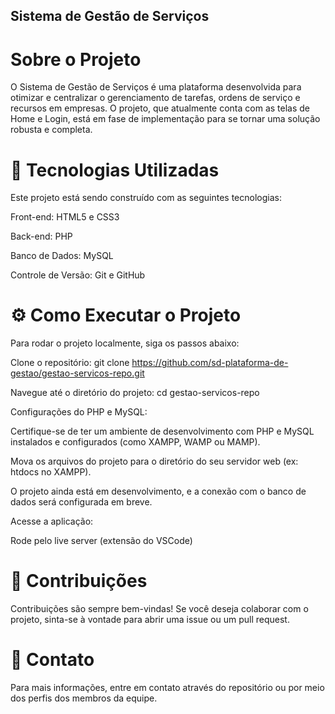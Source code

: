 ## Sistema de Gestão de Serviços

# Sobre o Projeto
O Sistema de Gestão de Serviços é uma plataforma desenvolvida para otimizar e centralizar o gerenciamento de tarefas, ordens de serviço e recursos em empresas. O projeto, que atualmente conta com as telas de Home e Login, está em fase de implementação para se tornar uma solução robusta e completa.

# 🚀 Tecnologias Utilizadas
Este projeto está sendo construído com as seguintes tecnologias:

Front-end: HTML5 e CSS3

Back-end: PHP

Banco de Dados: MySQL

Controle de Versão: Git e GitHub

# ⚙️ Como Executar o Projeto
Para rodar o projeto localmente, siga os passos abaixo:

Clone o repositório:
git clone https://github.com/sd-plataforma-de-gestao/gestao-servicos-repo.git

Navegue até o diretório do projeto:
cd gestao-servicos-repo

Configurações do PHP e MySQL:

Certifique-se de ter um ambiente de desenvolvimento com PHP e MySQL instalados e configurados (como XAMPP, WAMP ou MAMP).

Mova os arquivos do projeto para o diretório do seu servidor web (ex: htdocs no XAMPP).

O projeto ainda está em desenvolvimento, e a conexão com o banco de dados será configurada em breve.

Acesse a aplicação:

Rode pelo live server (extensão do VSCode)

# 🤝 Contribuições
Contribuições são sempre bem-vindas! Se você deseja colaborar com o projeto, sinta-se à vontade para abrir uma issue ou um pull request.

# 📧 Contato
Para mais informações, entre em contato através do repositório ou por meio dos perfis dos membros da equipe.
